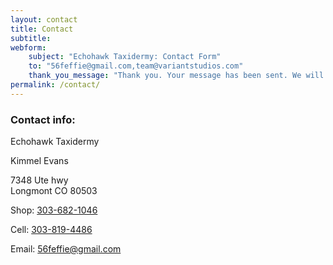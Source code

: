 ```yaml
---
layout: contact
title: Contact
subtitle:
webform:
    subject: "Echohawk Taxidermy: Contact Form"
    to: "56feffie@gmail.com,team@variantstudios.com"
    thank_you_message: "Thank you. Your message has been sent. We will contact you shortly."
permalink: /contact/
---
```



### Contact info:

Echohawk Taxidermy

Kimmel Evans

7348 Ute hwy<br>Longmont CO 80503

Shop: [303-682-1046](tel:303-682-1046)

Cell: [303-819-4486](tel:303-819-4486)

Email: [56feffie@gmail.com](mailto:56feffie@gmail.com)

